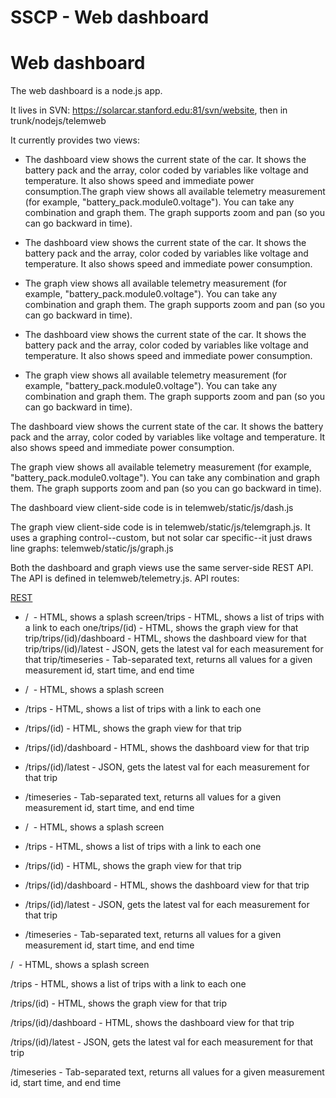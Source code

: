 # SSCP - Web dashboard

# Web dashboard

The web dashboard is a node.js app.

It lives in SVN: https://solarcar.stanford.edu:81/svn/website, then in trunk/nodejs/telemweb

It currently provides two views:

* The dashboard view shows the current state of the car. It shows the battery pack and the array, color coded by variables like voltage and temperature. It also shows speed and immediate power consumption.The graph view shows all available telemetry measurement (for example, "battery_pack.module0.voltage"). You can take any combination and graph them. The graph supports zoom and pan (so you can go backward in time).
* The dashboard view shows the current state of the car. It shows the battery pack and the array, color coded by variables like voltage and temperature. It also shows speed and immediate power consumption.
* The graph view shows all available telemetry measurement (for example, "battery_pack.module0.voltage"). You can take any combination and graph them. The graph supports zoom and pan (so you can go backward in time).

* The dashboard view shows the current state of the car. It shows the battery pack and the array, color coded by variables like voltage and temperature. It also shows speed and immediate power consumption.
* The graph view shows all available telemetry measurement (for example, "battery_pack.module0.voltage"). You can take any combination and graph them. The graph supports zoom and pan (so you can go backward in time).

The dashboard view shows the current state of the car. It shows the battery pack and the array, color coded by variables like voltage and temperature. It also shows speed and immediate power consumption.

The graph view shows all available telemetry measurement (for example, "battery_pack.module0.voltage"). You can take any combination and graph them. The graph supports zoom and pan (so you can go backward in time).

The dashboard view client-side code is in telemweb/static/js/dash.js

The graph view client-side code is in telemweb/static/js/telemgraph.js. It uses a graphing control--custom, but not solar car specific--it just draws line graphs: telemweb/static/js/graph.js

Both the dashboard and graph views use the same server-side REST API. The API is defined in telemweb/telemetry.js. API routes:

[ REST](http://en.wikipedia.org/wiki/Representational_state_transfer)

* /  - HTML, shows a splash screen/trips - HTML, shows a list of trips with a link to each one/trips/(id) - HTML, shows the graph view for that trip/trips/(id)/dashboard - HTML, shows the dashboard view for that trip/trips/(id)/latest - JSON, gets the latest val for each measurement for that trip/timeseries - Tab-separated text, returns all values for a given measurement id, start time, and end time
* /  - HTML, shows a splash screen
* /trips - HTML, shows a list of trips with a link to each one
* /trips/(id) - HTML, shows the graph view for that trip
* /trips/(id)/dashboard - HTML, shows the dashboard view for that trip
* /trips/(id)/latest - JSON, gets the latest val for each measurement for that trip
* /timeseries - Tab-separated text, returns all values for a given measurement id, start time, and end time

* /  - HTML, shows a splash screen
* /trips - HTML, shows a list of trips with a link to each one
* /trips/(id) - HTML, shows the graph view for that trip
* /trips/(id)/dashboard - HTML, shows the dashboard view for that trip
* /trips/(id)/latest - JSON, gets the latest val for each measurement for that trip
* /timeseries - Tab-separated text, returns all values for a given measurement id, start time, and end time

/  - HTML, shows a splash screen

/trips - HTML, shows a list of trips with a link to each one

/trips/(id) - HTML, shows the graph view for that trip

/trips/(id)/dashboard - HTML, shows the dashboard view for that trip

/trips/(id)/latest - JSON, gets the latest val for each measurement for that trip

/timeseries - Tab-separated text, returns all values for a given measurement id, start time, and end time

